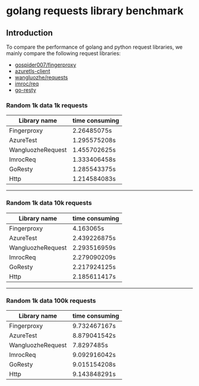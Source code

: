 # golang requests library benchmark

## Introduction
To compare the performance of golang and python request libraries, we mainly compare the following request libraries:
- [gospider007/fingerproxy](github.com/gospider007/fingerproxy)
- [azuretls-client](https://github.com/Noooste/azuretls-client)
- [wangluozhe/requests](github.com/wangluozhe/requests)
- [imroc/req](github.com/imroc/req)
- [go-resty](github.com/go-resty/resty)

### Random 1k data 1k requests
| Library name | time consuming |
| --- | --- |
| Fingerproxy | 2.26485075s |
| AzureTest | 1.295575208s |
| WangluozheRequest | 1.455702625s |
| ImrocReq | 1.333406458s |
| GoResty | 1.285543375s |
| Http | 1.214584083s |

---

### Random 1k data 10k requests
| Library name | time consuming |
| --- | --- |
| Fingerproxy | 4.163065s |
| AzureTest | 2.439226875s |
| WangluozheRequest | 2.293516959s |
| ImrocReq | 2.279090209s |
| GoResty | 2.217924125s |
| Http | 2.185611417s |

---

### Random 1k data 100k requests
| Library name | time consuming |
| --- | --- |
| Fingerproxy | 9.732467167s |
| AzureTest | 8.879041542s |
| WangluozheRequest | 7.8297485s |
| ImrocReq | 9.092916042s |
| GoResty | 9.015154208s |
| Http | 9.143848291s |
